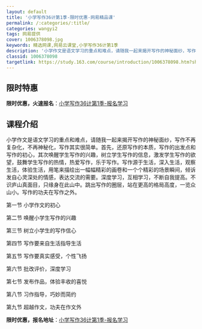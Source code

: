 ```yaml
---
layout: default
title: '小学写作36计第1季-限时优惠-网易精品课'
permalink: /:categories/:title/
categories: wangyi2
tags: 网易提供
cover: 1006378098.jpg
keywords: 精选网课,网易云课堂,小学写作36计第1季
description: '小学作文是语文学习的重点和难点，请随我一起来揭开写作的神秘面纱，写作不再复杂化，不再神秘化，写作其实很简单。首先，还原写'
classid: 1006378098
targetlink: https://study.163.com/course/introduction/1006378098.htm?share=1&shareId=1025206652&utm_campaign=share&utm_medium=iphoneShare&utm_source=&utm_u=1025206652
---
```


## 限时特惠

**限时优惠，火速报名**：[小学写作36计第1季-报名学习](https://study.163.com/course/introduction/1006378098.htm?share=1&shareId=1025206652&utm_campaign=share&utm_medium=iphoneShare&utm_source=&utm_u=1025206652)

## 课程介绍

小学作文是语文学习的重点和难点，请随我一起来揭开写作的神秘面纱，写作不再复杂化，不再神秘化，写作其实很简单。首先，还原写作的本质，写作的出发点和写作的初心，其次唤醒学生写作的兴趣，树立学生写作的信息，激发学生写作的欲望，鼓舞学生写作的热情，热爱写作，乐于写作。写作源于生活，深入生活，观察生活，体验生活，用笔来描绘出一幅幅精彩的画卷和一个个精彩的场景瞬间，倾诉发自心灵深处的情感，表达交流的需要。深度学习，互相学习，不断自我提高。不识庐山真面目，只缘身在此山中。跳出写作的圈层，站在更高的格局高度，一览众山小。写作的功夫在写作之外。

第一节 小学作文的初心

第二节 唤醒小学生写作的兴趣

第三节 树立小学生的写作信心

第四节 写作要来自生活指导生活

第五节 写作要真实感受，个性飞扬

第六节 批改评价，深度学习

第七节 发布作品，体验丰收的喜悦

第八节 习作指导，巧妙而简约

第九节 超越作文，功夫在作文外

**限时优惠，报名地址**：[小学写作36计第1季-报名学习](https://study.163.com/course/introduction/1006378098.htm?share=1&shareId=1025206652&utm_campaign=share&utm_medium=iphoneShare&utm_source=&utm_u=1025206652)

